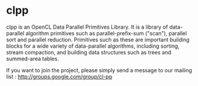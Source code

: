 # clpp

clpp is an OpenCL Data Parallel Primitives Library. 
It is a library of data-parallel algorithm primitives such as parallel-prefix-sum ("scan"), parallel sort
and parallel reduction. Primitives such as these are important building blocks for a wide variety of
data-parallel algorithms, including sorting, stream compaction, and building data structures such as
trees and summed-area tables.

If you want to join the project, please simply send a message to our mailing list :
http://groups.google.com/group/cl-pp 
